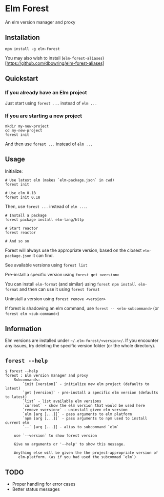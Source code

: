 # Elm Forest

An elm version manager and proxy

## Installation

`npm install -g elm-forest`

You may also wish to install (`elm-forest-aliases`)[https://github.com/dbowring/elm-forest-aliases]


## Quickstart

### If you already have an Elm project

Just start using `forest ...` instead of `elm ...`

### If you are starting a new project

```
mkdir my-new-project
cd my-new-project
forest init
```

And then use `forest ...` instead of `elm ...`

## Usage

Initialize:

```
# Use latest elm (makes `elm-package.json` in cwd)
forest init

# Use elm 0.18
forest init 0.18
```

Then, use `forest ...` instead of `elm ...`.

```
# Install a package
forest package install elm-lang/http

# Start reactor
forest reactor

# And so on
```

Forest will always use the appropriate version, based on the closest `elm-package.json` it can find.

See available versions using `forest list`

Pre-install a specific version using `forest get <version>`

You can install `elm-format` (and similar) using `forest npm install elm-format` and then can use it using `forest format`

Uninstall a version using `forest remove <version>`

If forest is shadowing an elm command, use `forest -- <elm-subcommand>` (or `forest elm <sub-command>`)

## Information

Elm versions are installed under `~/.elm-forest/<version>/`. If you encounter any issues, try deleting the specific version folder (or the whole directory).

## `forest --help`

```
$ forest --help
forest : Elm version manager and proxy
    Subcommands:
        `init [version]` - initialize new elm project (defaults to latest)
        `get [version]` - pre-install a specific elm version (defaults to latest)
        `list` - list available elm versions
        `current` - show the elm version that would be used here
        `remove <version>` - uninstall given elm version
        `elm [arg [...]]` - pass arguments to elm platform
        `npm [arg [...]]` - pass arguments to npm used to install current elm
        `--` [arg [...]] - alias to subcommand `elm`

    use `--version` to show forest version

    Give no arguments or '--help' to show this message.

    Anything else will be given the the project-appropriate version of
      elm-platform. (as if you had used the subcommad `elm`)
```

## TODO

* Proper handling for error cases
* Better status messages
